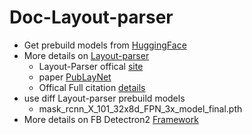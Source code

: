 # Doc-Layout-parser
- Get prebuild models from [HuggingFace](https://huggingface.co/layoutparser)
- More details on [Layout-parser](https://github.com/Layout-Parser/layout-parser/blob/main/docs/notes/modelzoo.md)
    - Layout-Parser offical [site](https://layout-parser.github.io/)
    - paper [PubLayNet](https://github.com/ibm-aur-nlp/PubLayNet?tab=readme-ov-file)
    - Offical Full citation [details](https://github.com/Layout-Parser/layout-parser/blob/main/README.md)
- use diff Layout-parser prebuild models
    - mask_rcnn_X_101_32x8d_FPN_3x_model_final.pth
- More details on FB Detectron2 [Framework](https://github.com/facebookresearch/detectron2/blob/main/MODEL_ZOO.md)
